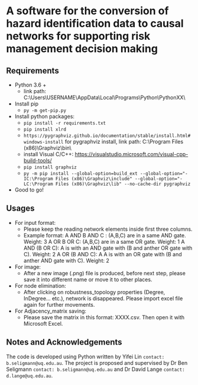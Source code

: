 # A software for the conversion of hazard identification data to causal networks for supporting risk management decision making
## Requirements
* Python 3.6 +
  * link path: C:\Users\USERNAME\AppData\Local\Programs\Python\PythonXX\
* Install pip
  * `py -m get-pip.py`
* Install python packages:
  * `pip install -r requirements.txt`
  * `pip install xlrd`
  * `https://pygraphviz.github.io/documentation/stable/install.html#windows-install` for pygraphviz install, link path: C:\Program Files (x86)\Graphviz\bin\
  * install Visual C/C++: https://visualstudio.microsoft.com/visual-cpp-build-tools/
  * `pip install graphviz`
  * `py -m pip install --global-option=build_ext --global-option="-IC:\Program Files (x86)\Graphviz\include" --global-option="-LC:\Program Files (x86)\Graphviz\lib" --no-cache-dir pygraphviz`
* Good to go!
## Usages
* For input format:
  * Please keep the reading network elements inside first three columns.
  * Example format:
  A AND B AND C : (A,B,C) are in a same AND gate. Weight: 3
  A OR B OR C: (A,B,C) are in a same OR gate. Weight: 1
  A AND (B OR C): A is with an AND gate with (B and anther OR gate with C). Weight: 2
  A OR (B AND C): A A is with an OR gate with (B and anther AND gate with C). Weight: 2
* For image:
  * After a new image (.png) file is produced, before next step, please save it into different name or move it to other places.
* For node elimination:
  * After clicking on robustness_topology properties (Degree, InDegree... etc.), network is disappeared. Please import excel file again for further movements.
* For Adjacency_matrix saving:
  * Please save the matrix in this format: XXXX.csv. Then open it with Microsoft Excel.
## Notes and Acknowledgements
The code is developed using Python written by Yifei Lin `contact: b.seligmann@uq.edu.au`. The project is proposed and supervised by Dr Ben Seligmann `contact: b.seligmann@uq.edu.au` and Dr David Lange `contact: d.lange@uq.edu.au`.
